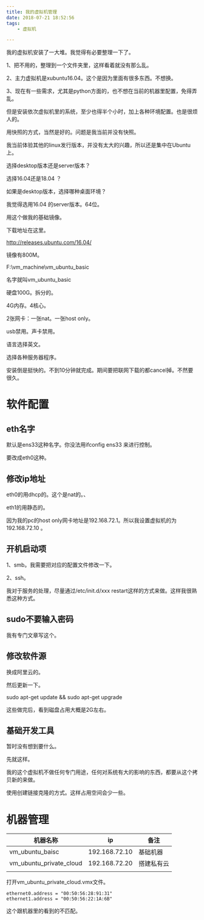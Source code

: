 ```yaml
---
title: 我的虚拟机管理
date: 2018-07-21 18:52:56
tags:
	- 虚拟机

---
```




我的虚拟机安装了一大堆。我觉得有必要整理一下了。

1、把不用的，整理到一个文件夹里，这样看着就没有那么乱。

2、主力虚拟机是xubuntu16.04。这个是因为里面有很多东西。不想换。

3、现在有一些需求，尤其是python方面的，也不想在当前的机器里配置，免得弄乱。

但是安装依次虚拟机里的系统，至少也得半个小时，加上各种环境配置。也是很烦人的。

用快照的方式，当然是好的。问题是我当前并没有快照。

我当前体验其他的linux发行版本，并没有太大的兴趣，所以还是集中在Ubuntu上。

选择desktop版本还是server版本？

选择16.04还是18.04 ？

如果是desktop版本，选择哪种桌面环境？

我觉得选用16.04 的server版本。64位。

用这个做我的基础镜像。

下载地址在这里。

http://releases.ubuntu.com/16.04/

镜像有800M。

F:\vm_machine\vm_ubuntu_basic

名字就叫vm_ubuntu_basic

硬盘100G。拆分的。

4G内存。4核心。

2张网卡：一张nat。一张host only。

usb禁用。声卡禁用。

语言选择英文。

选择各种服务器程序。

安装倒是挺快的。不到10分钟就完成。期间要把联网下载的都cancel掉。不然要很久。

# 软件配置

## eth名字

默认是ens33这种名字。你没法用ifconfig ens33 来进行控制。

要改成eth0这种。

## 修改ip地址

eth0的用dhcp的。这个是nat的。、

eth1的用静态的。

因为我的pc的host only网卡地址是192.168.72.1。所以我设置虚拟机的为192.168.72.10 。

## 开机启动项

1、smb。我需要把对应的配置文件修改一下。

2、ssh。

我对于服务的处理，尽量通过/etc/init.d/xxx restart这样的方式来做。这样我很熟悉这种方式。

## sudo不要输入密码

我有专门文章写这个。

## 修改软件源

换成阿里云的。

然后更新一下。

sudo apt-get update && sudo apt-get upgrade



这些做完后，看到磁盘占用大概是2G左右。

## 基础开发工具

暂时没有想到要什么。

先就这样。





我的这个虚拟机不做任何专门用途，任何对系统有大的影响的东西，都要从这个拷贝新的来做。

使用创建链接克隆的方式。这样占用空间会少一些。



# 机器管理

| 机器名称                    | ip            | 备注    |
| ----------------------- | ------------- | ----- |
| vm_ubuntu_baisc         | 192.168.72.10 | 基础机器  |
| vm_ubuntu_private_cloud | 192.168.72.20 | 搭建私有云 |
|                         |               |       |

打开vm_ubuntu_private_cloud.vmx文件。

```
ethernet0.address = "00:50:56:28:91:31"
ethernet1.address = "00:50:56:22:1A:6B"
```

这个跟机器里的看到的不匹配。



